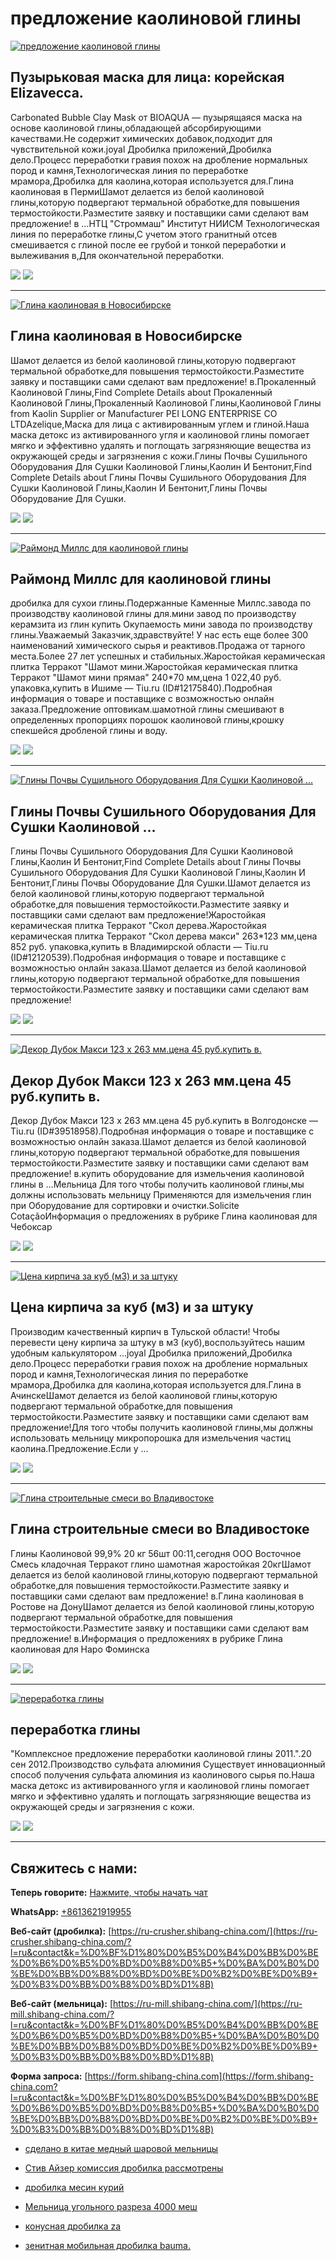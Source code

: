# предложение каолиновой глины

<a href="https://swt.shibang-china.com/?l=ru&img&k=%D0%BF%D1%80%D0%B5%D0%B4%D0%BB%D0%BE%D0%B6%D0%B5%D0%BD%D0%B8%D0%B5+%D0%BA%D0%B0%D0%BE%D0%BB%D0%B8%D0%BD%D0%BE%D0%B2%D0%BE%D0%B9+%D0%B3%D0%BB%D0%B8%D0%BD%D1%8B" target="_blank">![предложение каолиновой глины](http://static.shibang-china.com/all-800x300/395.jpg)</a>

## Пузырьковая маска для лица: корейская Elizavecca.
Carbonated Bubble Clay Mask от BIOAQUA — пузырящаяся маска на основе каолиновой глины,обладающей абсорбирующими качествами.Не содержит химических добавок,подходит для чувствительной кожи.joyal Дробилка приложений,Дробилка дело.Процесс переработки гравия похож на дробление нормальных пород и камня,Технологическая линия по переработке мрамора,Дробилка для каолина,которая используется для.Глина каолиновая в ПермиШамот делается из белой каолиновой глины,которую подвергают термальной обработке,для повышения термостойкости.Разместите заявку и поставщики сами сделают вам предложение! в …НТЦ &quot;Строммаш&quot; Институт НИИСМ Технологическая линия по переработке глины,С учетом этого гранитный отсев смешивается с глиной после ее грубой и тонкой переработки и вылеживания в,Для окончательной переработки.


<a href="https://whatsapp.shibangsoft.com/WhatsApp.php" target="_blank" title="WhatsApp">![](http://static.shibang-china.com/icon/whatsapp.png)</a> <a href="https://swt.shibang-china.com/?l=ru&icon&k=%D0%BF%D1%80%D0%B5%D0%B4%D0%BB%D0%BE%D0%B6%D0%B5%D0%BD%D0%B8%D0%B5+%D0%BA%D0%B0%D0%BE%D0%BB%D0%B8%D0%BD%D0%BE%D0%B2%D0%BE%D0%B9+%D0%B3%D0%BB%D0%B8%D0%BD%D1%8B" target="_blank">![](http://static.shibang-china.com/icon/chat-ru.png)</a>

---

<a href="https://swt.shibang-china.com/?l=ru&img&k=%D0%BF%D1%80%D0%B5%D0%B4%D0%BB%D0%BE%D0%B6%D0%B5%D0%BD%D0%B8%D0%B5+%D0%BA%D0%B0%D0%BE%D0%BB%D0%B8%D0%BD%D0%BE%D0%B2%D0%BE%D0%B9+%D0%B3%D0%BB%D0%B8%D0%BD%D1%8B" target="_blank">![Глина каолиновая в Новосибирске](http://static.shibang-china.com/all-800x300/5.jpg)</a>

## Глина каолиновая в Новосибирске
Шамот делается из белой каолиновой глины,которую подвергают термальной обработке,для повышения термостойкости.Разместите заявку и поставщики сами сделают вам предложение! в.Прокаленный Каолиновой Глины,Find Complete Details about Прокаленный Каолиновой Глины,Прокаленный Каолиновой Глины,Каолиновой Глины from Kaolin Supplier or Manufacturer PEI LONG ENTERPRISE CO LTDAzelique,Маска для лица с активированным углем и глиной.Наша маска детокс из активированного угля и каолиновой глины помогает мягко и эффективно удалять и поглощать загрязняющие вещества из окружающей среды и загрязнения с кожи.Глины Почвы Сушильного Оборудования Для Сушки Каолиновой Глины,Каолин И Бентонит,Find Complete Details about Глины Почвы Сушильного Оборудования Для Сушки Каолиновой Глины,Каолин И Бентонит,Глины Почвы Оборудование Для Сушки.


<a href="https://whatsapp.shibangsoft.com/WhatsApp.php" target="_blank" title="WhatsApp">![](http://static.shibang-china.com/icon/whatsapp.png)</a> <a href="https://swt.shibang-china.com/?l=ru&icon&k=%D0%BF%D1%80%D0%B5%D0%B4%D0%BB%D0%BE%D0%B6%D0%B5%D0%BD%D0%B8%D0%B5+%D0%BA%D0%B0%D0%BE%D0%BB%D0%B8%D0%BD%D0%BE%D0%B2%D0%BE%D0%B9+%D0%B3%D0%BB%D0%B8%D0%BD%D1%8B" target="_blank">![](http://static.shibang-china.com/icon/chat-ru.png)</a>

---

<a href="https://swt.shibang-china.com/?l=ru&img&k=%D0%BF%D1%80%D0%B5%D0%B4%D0%BB%D0%BE%D0%B6%D0%B5%D0%BD%D0%B8%D0%B5+%D0%BA%D0%B0%D0%BE%D0%BB%D0%B8%D0%BD%D0%BE%D0%B2%D0%BE%D0%B9+%D0%B3%D0%BB%D0%B8%D0%BD%D1%8B" target="_blank">![Раймонд Миллс для каолиновой глины](http://static.shibang-china.com/all-800x300/489.jpg)</a>

## Раймонд Миллс для каолиновой глины
дробилка для сухои глины.Подержанные Каменные Миллс.завода по производству каолиновой глины для.мини завод по производству керамзита из глин купить Окупаемость мини завода по производству глины.Уважаемый Заказчик,здравствуйте! У нас есть еще более 300 наименований химического сырья и реактивов.Продажа от тарного места.Более 27 лет успешных и стабильных.Жаростойкая керамическая плитка Терракот &quot;Шамот мини.Жаростойкая керамическая плитка Терракот &quot;Шамот мини прямая&quot; 240*70 мм,цена 1 022,40 руб. упаковка,купить в Ишиме — Tiu.ru (ID#12175840).Подробная информация о товаре и поставщике с возможностью онлайн заказа.Предложение оптовикам.шамотной глины смешивают в определенных пропорциях порошок каолиновой глины,крошку спекшейся дробленой глины и воду.


<a href="https://whatsapp.shibangsoft.com/WhatsApp.php" target="_blank" title="WhatsApp">![](http://static.shibang-china.com/icon/whatsapp.png)</a> <a href="https://swt.shibang-china.com/?l=ru&icon&k=%D0%BF%D1%80%D0%B5%D0%B4%D0%BB%D0%BE%D0%B6%D0%B5%D0%BD%D0%B8%D0%B5+%D0%BA%D0%B0%D0%BE%D0%BB%D0%B8%D0%BD%D0%BE%D0%B2%D0%BE%D0%B9+%D0%B3%D0%BB%D0%B8%D0%BD%D1%8B" target="_blank">![](http://static.shibang-china.com/icon/chat-ru.png)</a>

---

<a href="https://swt.shibang-china.com/?l=ru&img&k=%D0%BF%D1%80%D0%B5%D0%B4%D0%BB%D0%BE%D0%B6%D0%B5%D0%BD%D0%B8%D0%B5+%D0%BA%D0%B0%D0%BE%D0%BB%D0%B8%D0%BD%D0%BE%D0%B2%D0%BE%D0%B9+%D0%B3%D0%BB%D0%B8%D0%BD%D1%8B" target="_blank">![Глины Почвы Сушильного Оборудования Для Сушки Каолиновой …](http://static.shibang-china.com/all-800x300/764.jpg)</a>

## Глины Почвы Сушильного Оборудования Для Сушки Каолиновой …
Глины Почвы Сушильного Оборудования Для Сушки Каолиновой Глины,Каолин И Бентонит,Find Complete Details about Глины Почвы Сушильного Оборудования Для Сушки Каолиновой Глины,Каолин И Бентонит,Глины Почвы Оборудование Для Сушки.Шамот делается из белой каолиновой глины,которую подвергают термальной обработке,для повышения термостойкости.Разместите заявку и поставщики сами сделают вам предложение!Жаростойкая керамическая плитка Терракот &quot;Скол дерева.Жаростойкая керамическая плитка Терракот &quot;Скол дерева макси&quot; 263*123 мм,цена 852 руб. упаковка,купить в Владимирской области — Tiu.ru (ID#12120539).Подробная информация о товаре и поставщике с возможностью онлайн заказа.Шамот делается из белой каолиновой глины,которую подвергают термальной обработке,для повышения термостойкости.Разместите заявку и поставщики сами сделают вам предложение!


<a href="https://whatsapp.shibangsoft.com/WhatsApp.php" target="_blank" title="WhatsApp">![](http://static.shibang-china.com/icon/whatsapp.png)</a> <a href="https://swt.shibang-china.com/?l=ru&icon&k=%D0%BF%D1%80%D0%B5%D0%B4%D0%BB%D0%BE%D0%B6%D0%B5%D0%BD%D0%B8%D0%B5+%D0%BA%D0%B0%D0%BE%D0%BB%D0%B8%D0%BD%D0%BE%D0%B2%D0%BE%D0%B9+%D0%B3%D0%BB%D0%B8%D0%BD%D1%8B" target="_blank">![](http://static.shibang-china.com/icon/chat-ru.png)</a>

---

<a href="https://swt.shibang-china.com/?l=ru&img&k=%D0%BF%D1%80%D0%B5%D0%B4%D0%BB%D0%BE%D0%B6%D0%B5%D0%BD%D0%B8%D0%B5+%D0%BA%D0%B0%D0%BE%D0%BB%D0%B8%D0%BD%D0%BE%D0%B2%D0%BE%D0%B9+%D0%B3%D0%BB%D0%B8%D0%BD%D1%8B" target="_blank">![Декор Дубок Макси 123 х 263 мм.цена 45 руб.купить в.](http://static.shibang-china.com/all-800x300/1043.jpg)</a>

## Декор Дубок Макси 123 х 263 мм.цена 45 руб.купить в.
Декор Дубок Макси 123 х 263 мм.цена 45 руб.купить в Волгодонске — Tiu.ru (ID#39518958).Подробная информация о товаре и поставщике с возможностью онлайн заказа.Шамот делается из белой каолиновой глины,которую подвергают термальной обработке,для повышения термостойкости.Разместите заявку и поставщики сами сделают вам предложение! в.купить оборудование для измельчения каолиновой глины в …Мельница Для того чтобы получить каолиновой глины,мы должны использовать мельницу Применяются для измельчения глин при Оборудование для сортировки и очистки.Solicite Cota&#231;&#227;oИнформация о предложениях в рубрике Глина каолиновая для Чебоксар


<a href="https://whatsapp.shibangsoft.com/WhatsApp.php" target="_blank" title="WhatsApp">![](http://static.shibang-china.com/icon/whatsapp.png)</a> <a href="https://swt.shibang-china.com/?l=ru&icon&k=%D0%BF%D1%80%D0%B5%D0%B4%D0%BB%D0%BE%D0%B6%D0%B5%D0%BD%D0%B8%D0%B5+%D0%BA%D0%B0%D0%BE%D0%BB%D0%B8%D0%BD%D0%BE%D0%B2%D0%BE%D0%B9+%D0%B3%D0%BB%D0%B8%D0%BD%D1%8B" target="_blank">![](http://static.shibang-china.com/icon/chat-ru.png)</a>

---

<a href="https://swt.shibang-china.com/?l=ru&img&k=%D0%BF%D1%80%D0%B5%D0%B4%D0%BB%D0%BE%D0%B6%D0%B5%D0%BD%D0%B8%D0%B5+%D0%BA%D0%B0%D0%BE%D0%BB%D0%B8%D0%BD%D0%BE%D0%B2%D0%BE%D0%B9+%D0%B3%D0%BB%D0%B8%D0%BD%D1%8B" target="_blank">![Цена кирпича за куб (м3) и за штуку](http://static.shibang-china.com/all-800x300/320.jpg)</a>

## Цена кирпича за куб (м3) и за штуку
Производим качественный кирпич в Тульской области! Чтобы перевести цену кирпича за штуку в м3 (куб),воспользуйтесь нашим удобным калькулятором …joyal Дробилка приложений,Дробилка дело.Процесс переработки гравия похож на дробление нормальных пород и камня,Технологическая линия по переработке мрамора,Дробилка для каолина,которая используется для.Глина в АчинскеШамот делается из белой каолиновой глины,которую подвергают термальной обработке,для повышения термостойкости.Разместите заявку и поставщики сами сделают вам предложение!Для того чтобы получить каолиновой глины,мы должны использовать мельницу микропорошка для измельчения частиц каолина.Предложение.Если у …


<a href="https://whatsapp.shibangsoft.com/WhatsApp.php" target="_blank" title="WhatsApp">![](http://static.shibang-china.com/icon/whatsapp.png)</a> <a href="https://swt.shibang-china.com/?l=ru&icon&k=%D0%BF%D1%80%D0%B5%D0%B4%D0%BB%D0%BE%D0%B6%D0%B5%D0%BD%D0%B8%D0%B5+%D0%BA%D0%B0%D0%BE%D0%BB%D0%B8%D0%BD%D0%BE%D0%B2%D0%BE%D0%B9+%D0%B3%D0%BB%D0%B8%D0%BD%D1%8B" target="_blank">![](http://static.shibang-china.com/icon/chat-ru.png)</a>

---

<a href="https://swt.shibang-china.com/?l=ru&img&k=%D0%BF%D1%80%D0%B5%D0%B4%D0%BB%D0%BE%D0%B6%D0%B5%D0%BD%D0%B8%D0%B5+%D0%BA%D0%B0%D0%BE%D0%BB%D0%B8%D0%BD%D0%BE%D0%B2%D0%BE%D0%B9+%D0%B3%D0%BB%D0%B8%D0%BD%D1%8B" target="_blank">![Глина строительные смеси во Владивостоке](http://static.shibang-china.com/all-800x300/1463.jpg)</a>

## Глина строительные смеси во Владивостоке
Глины Каолиновой 99,9% 20 кг 56шт 00:11,сегодня ООО Восточное Смесь кладочная Терракот глино шамотная жаростойкая 20кгШамот делается из белой каолиновой глины,которую подвергают термальной обработке,для повышения термостойкости.Разместите заявку и поставщики сами сделают вам предложение! в.Глина каолиновая в Ростове на ДонуШамот делается из белой каолиновой глины,которую подвергают термальной обработке,для повышения термостойкости.Разместите заявку и поставщики сами сделают вам предложение! в.Информация о предложениях в рубрике Глина каолиновая для Наро Фоминска


<a href="https://whatsapp.shibangsoft.com/WhatsApp.php" target="_blank" title="WhatsApp">![](http://static.shibang-china.com/icon/whatsapp.png)</a> <a href="https://swt.shibang-china.com/?l=ru&icon&k=%D0%BF%D1%80%D0%B5%D0%B4%D0%BB%D0%BE%D0%B6%D0%B5%D0%BD%D0%B8%D0%B5+%D0%BA%D0%B0%D0%BE%D0%BB%D0%B8%D0%BD%D0%BE%D0%B2%D0%BE%D0%B9+%D0%B3%D0%BB%D0%B8%D0%BD%D1%8B" target="_blank">![](http://static.shibang-china.com/icon/chat-ru.png)</a>

---

<a href="https://swt.shibang-china.com/?l=ru&img&k=%D0%BF%D1%80%D0%B5%D0%B4%D0%BB%D0%BE%D0%B6%D0%B5%D0%BD%D0%B8%D0%B5+%D0%BA%D0%B0%D0%BE%D0%BB%D0%B8%D0%BD%D0%BE%D0%B2%D0%BE%D0%B9+%D0%B3%D0%BB%D0%B8%D0%BD%D1%8B" target="_blank">![переработка глины](http://static.shibang-china.com/all-800x300/839.jpg)</a>

## переработка глины
&quot;Комплексное предложение переработки каолиновой глины 2011.&quot;.20 сен 2012.Производство сульфата алюминия Существует инновационный способ получения сульфата алюминия из каолинового сырья по.Наша маска детокс из активированного угля и каолиновой глины помогает мягко и эффективно удалять и поглощать загрязняющие вещества из окружающей среды и загрязнения с кожи.

<a href="https://whatsapp.shibangsoft.com/WhatsApp.php" target="_blank" title="WhatsApp">![](http://static.shibang-china.com/icon/whatsapp.png)</a> <a href="https://swt.shibang-china.com/?l=ru&icon&k=%D0%BF%D1%80%D0%B5%D0%B4%D0%BB%D0%BE%D0%B6%D0%B5%D0%BD%D0%B8%D0%B5+%D0%BA%D0%B0%D0%BE%D0%BB%D0%B8%D0%BD%D0%BE%D0%B2%D0%BE%D0%B9+%D0%B3%D0%BB%D0%B8%D0%BD%D1%8B" target="_blank">![](http://static.shibang-china.com/icon/chat-ru.png)</a>

---
## Свяжитесь с нами:

**Теперь говорите:** [Нажмите, чтобы начать чат](https://swt.shibang-china.com?l=ru&contact&k=%D0%BF%D1%80%D0%B5%D0%B4%D0%BB%D0%BE%D0%B6%D0%B5%D0%BD%D0%B8%D0%B5+%D0%BA%D0%B0%D0%BE%D0%BB%D0%B8%D0%BD%D0%BE%D0%B2%D0%BE%D0%B9+%D0%B3%D0%BB%D0%B8%D0%BD%D1%8B)

**WhatsApp:**  [+8613621919955](https://whatsapp.shibangsoft.com/WhatsApp.php)

**Веб-сайт (дробилка):** [https://ru-crusher.shibang-china.com/](https://ru-crusher.shibang-china.com/?l=ru&contact&k=%D0%BF%D1%80%D0%B5%D0%B4%D0%BB%D0%BE%D0%B6%D0%B5%D0%BD%D0%B8%D0%B5+%D0%BA%D0%B0%D0%BE%D0%BB%D0%B8%D0%BD%D0%BE%D0%B2%D0%BE%D0%B9+%D0%B3%D0%BB%D0%B8%D0%BD%D1%8B)

**Веб-сайт (мельница):** [https://ru-mill.shibang-china.com/](https://ru-mill.shibang-china.com/?l=ru&contact&k=%D0%BF%D1%80%D0%B5%D0%B4%D0%BB%D0%BE%D0%B6%D0%B5%D0%BD%D0%B8%D0%B5+%D0%BA%D0%B0%D0%BE%D0%BB%D0%B8%D0%BD%D0%BE%D0%B2%D0%BE%D0%B9+%D0%B3%D0%BB%D0%B8%D0%BD%D1%8B)

**Форма запроса:** [https://form.shibang-china.com](https://form.shibang-china.com?l=ru&contact&k=%D0%BF%D1%80%D0%B5%D0%B4%D0%BB%D0%BE%D0%B6%D0%B5%D0%BD%D0%B8%D0%B5+%D0%BA%D0%B0%D0%BE%D0%BB%D0%B8%D0%BD%D0%BE%D0%B2%D0%BE%D0%B9+%D0%B3%D0%BB%D0%B8%D0%BD%D1%8B)

* [сделано в китае медный шаровой мельницы](../135/%D1%81%D0%B4%D0%B5%D0%BB%D0%B0%D0%BD%D0%BE%20%D0%B2%20%D0%BA%D0%B8%D1%82%D0%B0%D0%B5%20%D0%BC%D0%B5%D0%B4%D0%BD%D1%8B%D0%B9%20%D1%88%D0%B0%D1%80%D0%BE%D0%B2%D0%BE%D0%B9%20%D0%BC%D0%B5%D0%BB%D1%8C%D0%BD%D0%B8%D1%86%D1%8B.md)

* [Стив Айзер комиссия дробилка рассмотрены](../135/%D0%A1%D1%82%D0%B8%D0%B2%20%D0%90%D0%B9%D0%B7%D0%B5%D1%80%20%D0%BA%D0%BE%D0%BC%D0%B8%D1%81%D1%81%D0%B8%D1%8F%20%D0%B4%D1%80%D0%BE%D0%B1%D0%B8%D0%BB%D0%BA%D0%B0%20%D1%80%D0%B0%D1%81%D1%81%D0%BC%D0%BE%D1%82%D1%80%D0%B5%D0%BD%D1%8B.md)

* [дробилка месин курий](../131/%D0%B4%D1%80%D0%BE%D0%B1%D0%B8%D0%BB%D0%BA%D0%B0%20%D0%BC%D0%B5%D1%81%D0%B8%D0%BD%20%D0%BA%D1%83%D1%80%D0%B8%D0%B9.md)

* [Мельница угольного разреза 4000 меш](../135/%D0%9C%D0%B5%D0%BB%D1%8C%D0%BD%D0%B8%D1%86%D0%B0%20%D1%83%D0%B3%D0%BE%D0%BB%D1%8C%D0%BD%D0%BE%D0%B3%D0%BE%20%D1%80%D0%B0%D0%B7%D1%80%D0%B5%D0%B7%D0%B0%204000%20%D0%BC%D0%B5%D1%88.md)

* [конусная дробилка za](../132/%D0%BA%D0%BE%D0%BD%D1%83%D1%81%D0%BD%D0%B0%D1%8F%20%D0%B4%D1%80%D0%BE%D0%B1%D0%B8%D0%BB%D0%BA%D0%B0%20za.md)

* [зенитная мобильная дробилка bauma.](../134/%D0%B7%D0%B5%D0%BD%D0%B8%D1%82%D0%BD%D0%B0%D1%8F%20%D0%BC%D0%BE%D0%B1%D0%B8%D0%BB%D1%8C%D0%BD%D0%B0%D1%8F%20%D0%B4%D1%80%D0%BE%D0%B1%D0%B8%D0%BB%D0%BA%D0%B0%20bauma..md)